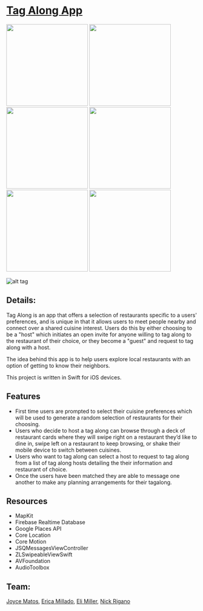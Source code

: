# [Tag Along App](http://tagalongapp.wixsite.com/tagalong)

<img
src="https://github.com/learn-co-students/TagAlong/blob/master/Screen%20Shot%202017-06-26%20at%209.47.40%20PM.png" width = "215"> <img
src="https://github.com/learn-co-students/TagAlong/blob/master/Screen%20Shot%202017-06-26%20at%209.52.30%20PM.png" width = "215"> <img
src="https://github.com/learn-co-students/TagAlong/blob/master/Screen%20Shot%202017-06-26%20at%209.44.04%20PM.png" width = "215"> <img
src="https://github.com/learn-co-students/TagAlong/blob/master/Screen%20Shot%202017-06-26%20at%209.44.09%20PM.png" width = "215">  <img
src="https://github.com/learn-co-students/TagAlong/blob/master/Screen%20Shot%202017-06-26%20at%209.45.44%20PM.png" width = "215">  <img
src="https://github.com/learn-co-students/TagAlong/blob/master/Screen%20Shot%202017-06-26%20at%209.46.08%20PM.png" width = "215">

![alt tag](https://github.com/learn-co-students/TagAlong/blob/master/FlatironMasterpiece/Assets.xcassets/tagalong_logo.png)

## Details:

Tag Along is an app that offers a selection of restaurants specific to a users' preferences, and is unique in that it allows users to meet people nearby and connect over a shared cuisine interest. Users do this by either choosing to be a "host" which initiates an open invite for anyone willing to tag along to the restaurant of their choice, or they become a "guest" and request to tag along with a host. 

The idea behind this app is to help users explore local restaurants with an option of getting to know their neighbors.

This project is written in Swift for iOS devices.

## Features
- First time users are prompted to select their cuisine preferences which will be used to generate a random selection of restaurants for their choosing.  
- Users who decide to host a tag along can browse through a deck of restaurant cards where they will swipe right on a restaurant they’d like to dine in, swipe left on a restaurant to keep browsing, or shake their mobile device to switch between cuisines. 
- Users who want to tag along can select a host to request to tag along from a list of tag along hosts detailing the their information and restaurant of choice.
- Once the users have been matched they are able to message one another to make any planning arrangements for their tagalong.


## Resources
- MapKit
- Firebase Realtime Database
- Google Places API
- Core Location
- Core Motion
- JSQMessagesViewController
- ZLSwipeableViewSwift
- AVFoundation
- AudioToolbox

## Team:
[Joyce Matos](https://github.com/JoyceMatos), [Erica Millado](https://github.com/yayitserica), [Eli Miller](https://github.com/elimiller783), [Nick Rigano](https://github.com/nrigano)

